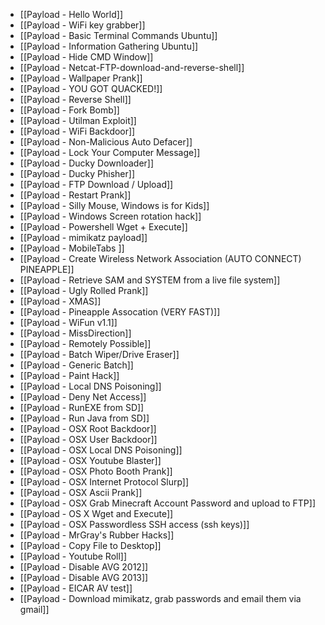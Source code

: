  * [[Payload - Hello World]]
 * [[Payload - WiFi key grabber]]
 * [[Payload - Basic Terminal Commands Ubuntu]]
 * [[Payload - Information Gathering Ubuntu]]
 * [[Payload - Hide CMD Window]]
 * [[Payload - Netcat-FTP-download-and-reverse-shell]]
 * [[Payload - Wallpaper Prank]]
 * [[Payload - YOU GOT QUACKED!]]
 * [[Payload - Reverse Shell]]
 * [[Payload - Fork Bomb]]
 * [[Payload - Utilman Exploit]]
 * [[Payload - WiFi Backdoor]]
 * [[Payload - Non-Malicious Auto Defacer]]
 * [[Payload - Lock Your Computer Message]]
 * [[Payload - Ducky Downloader]]
 * [[Payload - Ducky Phisher]]
 * [[Payload - FTP Download / Upload]]
 * [[Payload - Restart Prank]]
 * [[Payload - Silly Mouse, Windows is for Kids]]
 * [[Payload - Windows Screen rotation hack]]
 * [[Payload - Powershell Wget + Execute]]
 * [[Payload - mimikatz payload]]
 * [[Payload - MobileTabs ]]
 * [[Payload - Create Wireless Network Association (AUTO CONNECT) PINEAPPLE]]
 * [[Payload - Retrieve SAM and SYSTEM from a live file system]]
 * [[Payload - Ugly Rolled Prank]]
 * [[Payload - XMAS]]
 * [[Payload - Pineapple Assocation (VERY FAST)]]
 * [[Payload - WiFun v1.1]]
 * [[Payload - MissDirection]]
 * [[Payload - Remotely Possible]]
 * [[Payload - Batch Wiper/Drive Eraser]]
 * [[Payload - Generic Batch]]
 * [[Payload - Paint Hack]]
 * [[Payload - Local DNS Poisoning]]
 * [[Payload - Deny Net Access]]
 * [[Payload - RunEXE from SD]]
 * [[Payload - Run Java from SD]]
 * [[Payload - OSX Root Backdoor]]
 * [[Payload - OSX User Backdoor]]
 * [[Payload - OSX Local DNS Poisoning]]
 * [[Payload - OSX Youtube Blaster]]
 * [[Payload - OSX Photo Booth Prank]]
 * [[Payload - OSX Internet Protocol Slurp]]
 * [[Payload - OSX Ascii Prank]]
 * [[Payload - OSX Grab Minecraft Account Password and upload to FTP]]
 * [[Payload - OS X Wget and Execute]]
 * [[Payload - OSX Passwordless SSH access (ssh keys)]]
 * [[Payload - MrGray's Rubber Hacks]]
 * [[Payload - Copy File to Desktop]]
 * [[Payload - Youtube Roll]]
 * [[Payload - Disable AVG 2012]]
 * [[Payload - Disable AVG 2013]]
 * [[Payload - EICAR AV test]]
 * [[Payload - Download mimikatz, grab passwords and email them via gmail]]